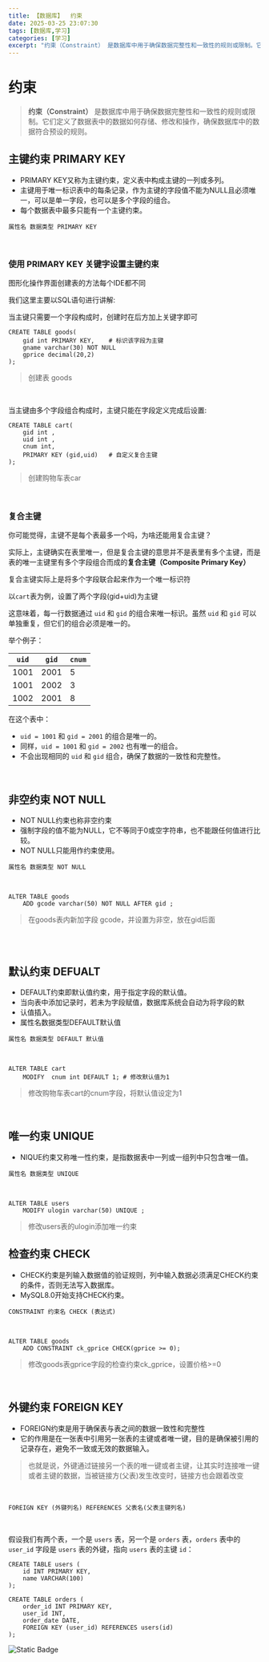```yaml
---
title: 【数据库】  约束
date: 2025-03-25 23:07:30
tags: [数据库,学习]
categories: [学习]
excerpt: "约束（Constraint） 是数据库中用于确保数据完整性和一致性的规则或限制。它们定义了数据表中的数据如何存储、修改和操作，确保数据库中的数据符合预设的规则。"
---
```


# 约束
> **约束（Constraint）** 是数据库中用于确保数据完整性和一致性的规则或限制。它们定义了数据表中的数据如何存储、修改和操作，确保数据库中的数据符合预设的规则。
## 主键约束 PRIMARY KEY

- PRIMARY KEY又称为主键约束，定义表中构成主键的一列或多列。
- 主键用于唯一标识表中的每条记录，作为主键的字段值不能为NULL且必须唯一，可以是单一字段，也可以是多个字段的组合。
- 每个数据表中最多只能有一个主键约束。

`属性名 数据类型 PRIMARY KEY`

<br>

### 使用 PRIMARY KEY 关键字设置主键约束

图形化操作界面创建表的方法每个IDE都不同

我们这里主要以SQL语句进行讲解:

当主键只需要一个字段构成时，创建时在后方加上关键字即可

```mysql
CREATE TABLE goods(
	gid int PRIMARY KEY,	# 标识该字段为主键
    gname varchar(30) NOT NULL
    gprice decimal(20,2)
);
```

> 创建表 goods

<br>

当主键由多个字段组合构成时，主键只能在字段定义完成后设置:

```mysql
CREATE TABLE cart(
    gid int ,
    uid int ,
    cnum int,
    PRIMARY KEY (gid,uid)   # 自定义复合主键
);
```

> 创建购物车表car

<br>

### 复合主键

你可能觉得，主键不是每个表最多一个吗，为啥还能用复合主键？

实际上，主键确实在表里唯一，但是复合主键的意思并不是表里有多个主键，而是表的唯一主键里有多个字段组合而成的**复合主键（Composite Primary Key）**

复合主键实际上是将多个字段联合起来作为一个唯一标识符

以`cart`表为例，设置了两个字段(gid+uid)为主键

这意味着，每一行数据通过 `uid` 和 `gid` 的组合来唯一标识。虽然 `uid` 和 `gid` 可以单独重复，但它们的组合必须是唯一的。

举个例子：

| `uid` | `gid` | `cnum` |
| ----- | ----- | ------ |
| 1001  | 2001  | 5      |
| 1001  | 2002  | 3      |
| 1002  | 2001  | 8      |

在这个表中：

- `uid = 1001` 和 `gid = 2001` 的组合是唯一的。
- 同样，`uid = 1001` 和 `gid = 2002` 也有唯一的组合。
- 不会出现相同的 `uid` 和 `gid` 组合，确保了数据的一致性和完整性。

<br>

##  非空约束 NOT NULL

- NOT NULL约束也称非空约束
- 强制字段的值不能为NULL，它不等同于0或空字符串，也不能跟任何值进行比较。
- NOT NULL只能用作约束使用。

`属性名 数据类型 NOT NULL`

<br>

```mysql
ALTER TABLE goods
    ADD gcode varchar(50) NOT NULL AFTER gid ; 
```

> 在goods表内新加字段 gcode，并设置为非空，放在gid后面

<br>

<br>

## 默认约束 DEFUALT

- DEFAULT约束即默认值约束，用于指定字段的默认值。
- 当向表中添加记录时，若未为字段赋值，数据库系统会自动为将字段的默
- 认值插入。
- 属性名数据类型DEFAULT默认值

`属性名 数据类型 DEFAULT 默认值`

<br>

```mysql
ALTER TABLE cart
    MODIFY  cnum int DEFAULT 1;	# 修改默认值为1
```

> 修改购物车表cart的cnum字段，将默认值设定为1

<br>

## 唯一约束 UNIQUE

- NIQUE约束又称唯一性约束，是指数据表中一列或一组列中只包含唯一值。

`属性名 数据类型 UNIQUE`

<br>

```MYSQL	
ALTER TABLE users
	MODIFY ulogin varchar(50) UNIQUE ;
```

> 修改users表的ulogin添加唯一约束



## 检查约束 CHECK

- CHECK约束是列输入数据值的验证规则，列中输入数据必须满足CHECK约束的条件，否则无法写入数据库。
- MySQL8.0开始支持CHECK约束。

`CONSTRAINT 约束名 CHECK (表达式)`

<br>

```mysql
ALTER TABLE goods
	ADD CONSTRAINT ck_gprice CHECK(gprice >= 0);
```

> 修改goods表gprice字段的检查约束ck_gprice，设置价格>=0

<br>

## 外键约束 FOREIGN KEY

- FOREIGN约束是用于确保表与表之间的数据一致性和完整性
- 它的作用是在一张表中引用另一张表的主键或者唯一键，目的是确保被引用的记录存在，避免不一致或无效的数据输入。

> 也就是说，外键通过链接另一个表的唯一键或者主键，让其实时连接唯一键或者主键的数据，当被链接方(父表)发生改变时，链接方也会跟着改变

<br>

`FOREIGN KEY (外键列名) REFERENCES 父表名(父表主键列名)`

<br>

假设我们有两个表，一个是 `users` 表，另一个是 `orders` 表，`orders` 表中的 `user_id` 字段是 `users` 表的外键，指向 `users` 表的主键 `id`：

```mysql
CREATE TABLE users (
    id INT PRIMARY KEY,
    name VARCHAR(100)
);

CREATE TABLE orders (
    order_id INT PRIMARY KEY,
    user_id INT,
    order_date DATE,
    FOREIGN KEY (user_id) REFERENCES users(id)
);
```
![Static Badge](https://img.shields.io/badge/状态-待更新-brightgreen?style=flat-square)